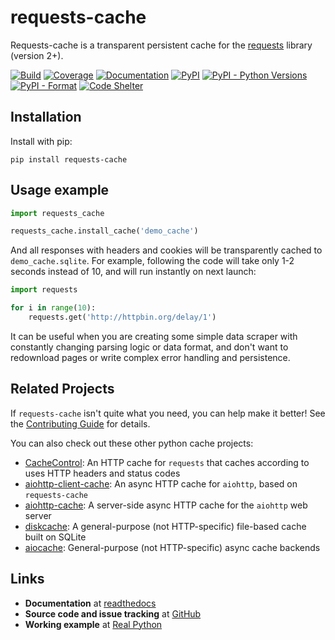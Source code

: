 # requests-cache
Requests-cache is a transparent persistent cache for the [requests](http://python-requests.org) library (version 2+).

[![Build](https://github.com/reclosedev/requests-cache/actions/workflows/build.yml/badge.svg)](https://github.com/reclosedev/requests-cache/actions/workflows/build.yml)
[![Coverage](https://coveralls.io/repos/github/reclosedev/requests-cache/badge.svg?branch=master)](https://coveralls.io/github/reclosedev/requests-cache?branch=master)
[![Documentation](https://img.shields.io/readthedocs/requests-cache/latest)](https://requests-cache.readthedocs.io/en/latest/)
[![PyPI](https://img.shields.io/pypi/v/requests-cache?color=blue)](https://pypi.org/project/requests-cache)
[![PyPI - Python Versions](https://img.shields.io/pypi/pyversions/requests-cache)](https://pypi.org/project/requests-cache)
[![PyPI - Format](https://img.shields.io/pypi/format/requests-cache?color=blue)](https://pypi.org/project/requests-cache)
[![Code Shelter](https://www.codeshelter.co/static/badges/badge-flat.svg)](https://www.codeshelter.co/)

## Installation
Install with pip:
```
pip install requests-cache
```

## Usage example
```python
import requests_cache

requests_cache.install_cache('demo_cache')
```

And all responses with headers and cookies will be transparently cached to `demo_cache.sqlite`.
For example, following the code will take only 1-2 seconds instead of 10, and will run instantly on next launch:

```python
import requests

for i in range(10):
    requests.get('http://httpbin.org/delay/1')
```

It can be useful when you are creating some simple data scraper with constantly
changing parsing logic or data format, and don't want to redownload pages or
write complex error handling and persistence.

## Related Projects
If `requests-cache` isn't quite what you need, you can help make it better! See the
[Contributing Guide](https://github.com/reclosedev/requests-cache/blob/master/CONTRIBUTING.md)
for details.

You can also check out these other python cache projects:

* [CacheControl](https://github.com/ionrock/cachecontrol): An HTTP cache for `requests` that caches
  according to uses HTTP headers and status codes
* [aiohttp-client-cache](https://github.com/JWCook/aiohttp-client-cache): An async HTTP cache for
  `aiohttp`, based on `requests-cache`
* [aiohttp-cache](https://github.com/cr0hn/aiohttp-cache): A server-side async HTTP cache for the
  `aiohttp` web server
* [diskcache](https://github.com/grantjenks/python-diskcache): A general-purpose (not HTTP-specific)
  file-based cache built on SQLite
* [aiocache](https://github.com/aio-libs/aiocache): General-purpose (not HTTP-specific) async cache
  backends

## Links
- **Documentation** at [readthedocs](https://requests-cache.readthedocs.io)
- **Source code and issue tracking** at [GitHub](https://github.com/reclosedev/requests-cache)
- **Working example** at [Real Python](https://realpython.com/blog/python/caching-external-api-requests)

